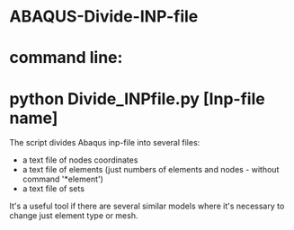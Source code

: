 # ABAQUS-Divide-INP-file

# command line:
# python Divide_INPfile.py [Inp-file name]

The script divides Abaqus inp-file into several files:
 - a text file of nodes coordinates
 - a text file of elements (just numbers of elements and nodes - without command '*element')
 - a text file of sets
 
It's a useful tool if there are several similar models where it's necessary to change just element type or mesh. 
